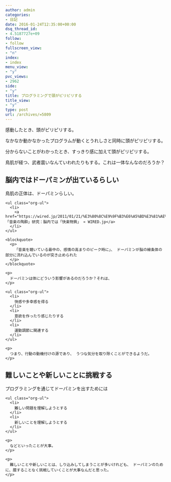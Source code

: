 ```yaml
---
author: admin
categories:
- 日記
date: 2016-01-24T12:35:00+00:00
dsq_thread_id:
- 4.5187727e+09
follow:
- follow
fullscreen_view:
- "n"
index:
- index
menu_view:
- "y"
pvc_views:
- 2962
side:
- "y"
title: プログラミングで頭がピリピリする
title_view:
- "y"
type: post
url: /archives/=5809
---
```


感動したとき、頭がピリピリする。 

なかなか動かなかったプログラムが動くとうれしさと同時に頭がピリピリする。 

分からないことがわかったとき、すっきり感に加えて頭がピリピリする。 

鳥肌が経つ、武者震いなんていわれたりもする。これは一体なんなのだろうか？ 

<div id="outline-container-orgheadline1" class="outline-2">
  <h2 id="orgheadline1">
    脳内ではドーパミンが出ているらしい
  </h2>
  
  <div class="outline-text-2" id="text-orgheadline1">
    <p>
      鳥肌の正体は、ドーパミンらしい。
    </p>
    
    <ul class="org-ul">
      <li>
        <a href="https://wired.jp/2011/01/21/%E3%80%8C%E9%9F%B3%E6%A5%BD%E3%81%AE%E9%99%B6%E9%85%94%E3%80%8D%E7%A0%94%E7%A9%B6%EF%BC%9A%E8%84%B3%E5%86%85%E3%81%A7%E3%81%AF%E3%80%8C%E5%BF%AB%E6%A5%BD%E7%89%A9%E8%B3%AA%E3%80%8D/">「音楽の陶酔」研究：脳内では「快楽物質」 « WIRED.jp</a>
      </li>
    </ul>
    
    <blockquote>
      <p>
        「音楽を聴いている最中の、感情の高まりのピーク時に」、 ドーパミンが脳の線条体の部分に流れ込んでいるのが突き止められた
      </p>
    </blockquote>
    
    <p>
      ドーパミンは体にどういう影響があるのだろうか？それは、
    </p>
    
    <ul class="org-ul">
      <li>
        快感や多幸感を得る
      </li>
      <li>
        意欲を作ったり感じたりする
      </li>
      <li>
        運動調節に関連する
      </li>
    </ul>
    
    <p>
      つまり、行動の動機付けの源であり、 うつな気分を取り除くことができるようだ。
    </p>
  </div>
</div>

<div id="outline-container-orgheadline2" class="outline-2">
  <h2 id="orgheadline2">
    難しいことや新しいことに挑戦する
  </h2>
  
  <div class="outline-text-2" id="text-orgheadline2">
    <p>
      プログラミングを通じてドーパミンを出すためには
    </p>
    
    <ul class="org-ul">
      <li>
        難しい問題を理解しようとする
      </li>
      <li>
        新しいことを理解しようとする
      </li>
    </ul>
    
    <p>
      などといったことが大事。
    </p>
    
    <p>
      難しいことや新しいことは、しり込みしてしまうことが多いけれども、 ドーパミンのために、臆することなく挑戦していくことが大事なんだと思った。
    </p>
  </div>
</div>